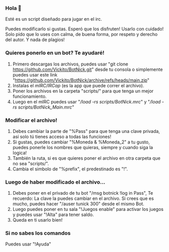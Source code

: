 ### Hola 👋

Esté es un script diseñado para jugar en el irc.

Puedes modificarlo si gustas.
Esperó que los disfruten!
Usarlo con cuidado! 
Solo pido que lo uses con calma, de buena forma, por respeto y derecho del autor.
Y nada de plagios!


### Quieres ponerlo en un bot? Te ayudaré!
1) Primero descargas los archivos, puedes usar "git clone https://github.com/Vickito/BotNick.git" desde tu consola o simplemente puedes usar este link "https://github.com/Vickito/BotNick/archive/refs/heads/main.zip"
2) Instalas el _mIRC/IRCap_ (es la app que puede correr el archivo).
3) Poner los archivos en la carpeta "scripts/" para que tenga un mejor funcionamiento.
4) Luego en el mIRC puedes usar "_/load -rs scripts/BotNick.mrc_" y "_/load -rs scripts/BotNick_Main.mrc_"

### Modificar el archivo!
1) Debes cambiar la parte de "%Pass" para que tenga una clave privada, así solo tú tienes acceso a todas las funciones!
2) Si gustas, puedes cambiar "%Moneda & %Moneda_2" a tu gusto, puedes ponerle los nombres que quieras, siempre y cuando siga la logica!
3) También la ruta, si es que quieres poner el archivo en otra carpeta que no sea "scripts/".
4) Cambia el simbolo de "%prefix", el predestinado es "!".

### Luego de haber modificado el archivo...
1) Debes poner en el privado de tu bot "/msg botnick !log in Pass", Te recuerdo: La clave la puedes cambiar en el archivo. Si crees que es mucho, puedes hacer "/auser tunick 300" desde el mismo Bot.
3) Luego puedes poner en tu sala "!Juegos enable" para activar los juegos y puedes usar "!Alta" para tener saldo.
4) Queda en ti usarlo bien!

### Si no sabes los comandos
Puedes usar "!Ayuda"
